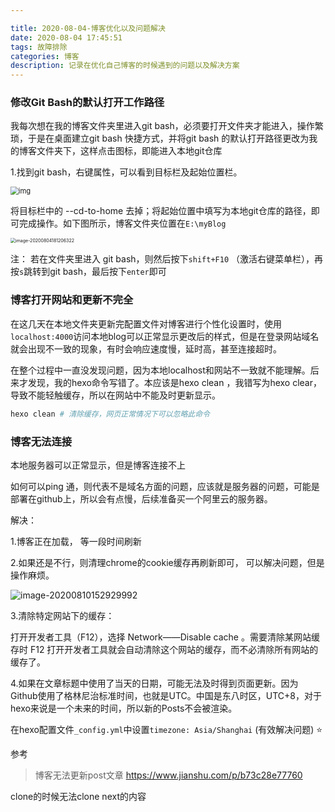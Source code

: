 ```yaml
---

title: 2020-08-04-博客优化以及问题解决
date: 2020-08-04 17:45:51
tags: 故障排除
categories: 博客
description: 记录在优化自己博客的时候遇到的问题以及解决方案
---
```


### 修改Git Bash的默认打开工作路径

我每次想在我的博客文件夹里进入git bash，必须要打开文件夹才能进入，操作繁琐，于是在桌面建立git bash 快捷方式，并将git bash 的默认打开路径更改为我的博客文件夹下，这样点击图标，即能进入本地git仓库

1.找到git bash，右键属性，可以看到目标栏及起始位置栏。

<img src="https://i.loli.net/2020/08/04/tPL1uzsVApn5FvC.png" alt="img" style="zoom: 80%;" />



将目标栏中的 --cd-to-home 去掉；将起始位置中填写为本地git仓库的路径，即可完成操作。如下图所示，博客文件夹位置在`E:\myBlog`

<img src="https://i.loli.net/2020/08/04/Vw7Kg3U2OIZQ6R9.png" alt="image-20200804181206322" style="zoom: 50%;" />



注： 若在文件夹里进入 git bash，则然后按下`shift+F10` （激活右键菜单栏），再按`s`跳转到git bash，最后按下`enter`即可





### 博客打开网站和更新不完全

在这几天在本地文件夹更新完配置文件对博客进行个性化设置时，使用`localhost:4000`访问本地blog可以正常显示更改后的样式，但是在登录网站域名就会出现不一致的现象，有时会响应速度慢，延时高，甚至连接超时。

在整个过程中一直没发现问题，因为本地localhost和网站不一致就不能理解。后来才发现，我的hexo命令写错了。本应该是hexo clean ，我错写为hexo clear，导致不能轻触缓存，所以在网站中不能及时更新显示。

```python
hexo clean # 清除缓存，网页正常情况下可以忽略此命令
```



### 博客无法连接

本地服务器可以正常显示，但是博客连接不上

如何可以ping 通，则代表不是域名方面的问题，应该就是服务器的问题，可能是部署在github上，所以会有点慢，后续准备买一个阿里云的服务器。

解决：

1.博客正在加载， 等一段时间刷新

2.如果还是不行，则清理chrome的cookie缓存再刷新即可， 可以解决问题，但是操作麻烦。

![image-20200810152929992](https://i.loli.net/2020/08/10/Iwpk2yb5OAjuoKf.png)



3.清除特定网站下的缓存：

打开开发者工具（F12），选择 Network——Disable cache 。需要清除某网站缓存时 F12 打开开发者工具就会自动清除这个网站的缓存，而不必清除所有网站的缓存了。



4.如果在文章标题中使用了当天的日期，可能无法及时得到页面更新。因为Github使用了格林尼治标准时间，也就是UTC。中国是东八时区，UTC+8，对于hexo来说是一个未来的时间，所以新的Posts不会被渲染。

在hexo配置文件`_config.yml`中设置`timezone: Asia/Shanghai`  (有效解决问题)  :star:

参考

> 博客无法更新post文章  https://www.jianshu.com/p/b73c28e77760



clone的时候无法clone next的内容

